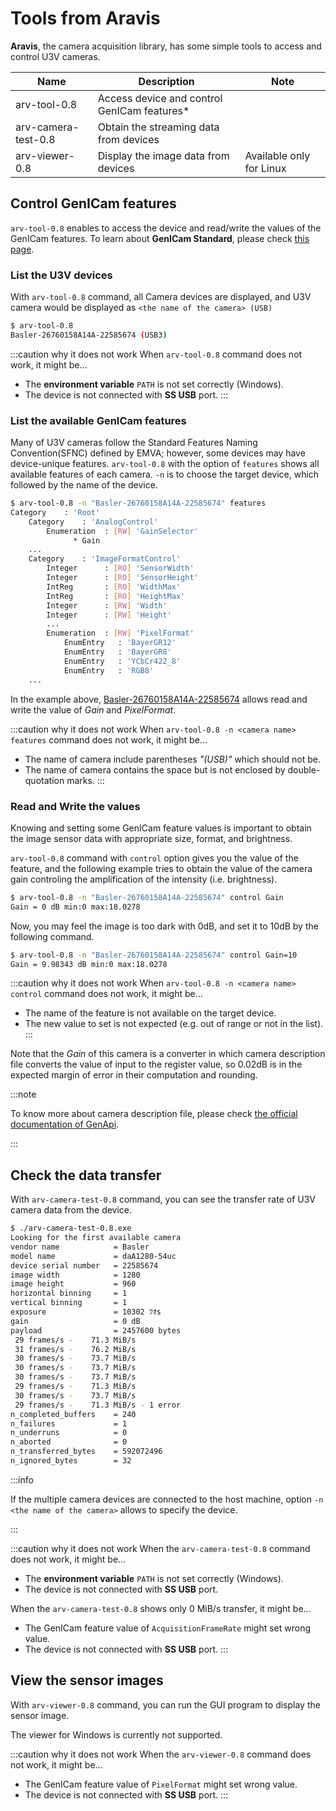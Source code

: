 # Tools from Aravis

**Aravis**, the camera acquisition library, has some simple tools to access and control U3V cameras.

| Name | Description | Note |
| --------   | ------- | ------- |
| arv-tool-0.8 | Access device and control GenICam features* |
| arv-camera-test-0.8 | Obtain the streaming data from devices |
| arv-viewer-0.8 | Display the image data from devices | Available only for Linux| 

## Control GenICam features

`arv-tool-0.8` enables to access the device and read/write the values of the GenICam features. To learn about **GenICam Standard**, please check [this page](../../lessons/camera).

### List the U3V devices

With `arv-tool-0.8` command, all Camera devices are displayed, and U3V camera would be displayed as `<the name of the camera> (USB)`

```bash title="arv-tool-0.8"
$ arv-tool-0.8 
Basler-26760158A14A-22585674 (USB3)
```

:::caution why it does not work
When `arv-tool-0.8` command does not work, it might be...
* The **environment variable** `PATH` is not set correctly (Windows).
* The device is not connected with **SS USB** port.
:::

### List the available GenICam features

Many of U3V cameras follow the Standard Features Naming Convention(SFNC) defined by EMVA; however, some devices may have device-unique features. `arv-tool-0.8` with the option of `features` shows all available features of each camera. `-n` is to choose the target device, which followed by the name of the device.

```bash title="arv-tool-0.8 -n <camera name> features"
$ arv-tool-0.8 -n "Basler-26760158A14A-22585674" features
Category    : 'Root'
    Category    : 'AnalogControl'
        Enumeration  : [RW] 'GainSelector'
              * Gain
    ...
    Category    : 'ImageFormatControl'
        Integer      : [RO] 'SensorWidth'
        Integer      : [RO] 'SensorHeight'
        IntReg       : [RO] 'WidthMax'
        IntReg       : [RO] 'HeightMax'
        Integer      : [RW] 'Width'
        Integer      : [RW] 'Height'
        ...
        Enumeration  : [RW] 'PixelFormat'
            EnumEntry   : 'BayerGR12'
            EnumEntry   : 'BayerGR8'
            EnumEntry   : 'YCbCr422_8'
            EnumEntry   : 'RGB8'
    ...
```

In the example above, [Basler-26760158A14A-22585674](https://www.baslerweb.com/en/products/cameras/area-scan-cameras/dart/daa1280-54uc-cs-mount/) allows read and write the value of *Gain* and *PixelFormat*.

:::caution why it does not work
When `arv-tool-0.8 -n <camera name> features` command does not work, it might be...
* The name of camera include parentheses *"(USB)"* which should not be.
* The name of camera contains the space but is not enclosed by double-quotation marks.
:::

### Read and Write the values

Knowing and setting some GenICam feature values is important to obtain the image sensor data with appropriate size, format, and brightness.

`arv-tool-0.8` command with `control` option gives you the value of the feature, and the following example tries to obtain the value of the camera gain controling the amplification of the intensity (i.e. brightness).

```bash title="arv-tool-0.8 -n <camera name> control <feature name>"
$ arv-tool-0.8 -n "Basler-26760158A14A-22585674" control Gain
Gain = 0 dB min:0 max:18.0278
```

Now, you may feel the image is too dark with 0dB, and set it to 10dB by the following command.

```bash title="arv-tool-0.8 -n <camera name> control <feature name>=<new value>"
$ arv-tool-0.8 -n "Basler-26760158A14A-22585674" control Gain=10
Gain = 9.98343 dB min:0 max:18.0278
```

:::caution why it does not work
When `arv-tool-0.8 -n <camera name> control` command does not work, it might be...
* The name of the feature is not available on the target device.
* The new value to set is not expected (e.g. out of range or not in the list).
:::

Note that the *Gain* of this camera is a converter in which camera description file converts the value of input to the register value, so 0.02dB is in the expected margin of error in their computation and rounding. 

:::note

To know more about camera description file, please check [the official documentation of GenApi](https://www.emva.org/standards-technology/genicam/introduction-new/).

:::

## Check the data transfer

With `arv-camera-test-0.8` command, you can see the transfer rate of U3V camera data from the device.

```bash title="arv-camera-test-0.8 -n <camera name>"
$ ./arv-camera-test-0.8.exe
Looking for the first available camera
vendor name            = Basler
model name             = daA1280-54uc
device serial number   = 22585674
image width            = 1280
image height           = 960
horizontal binning     = 1
vertical binning       = 1
exposure               = 10302 ﾂｵs
gain                   = 0 dB
payload                = 2457600 bytes
 29 frames/s -    71.3 MiB/s
 31 frames/s -    76.2 MiB/s
 30 frames/s -    73.7 MiB/s
 30 frames/s -    73.7 MiB/s
 30 frames/s -    73.7 MiB/s
 29 frames/s -    71.3 MiB/s
 30 frames/s -    73.7 MiB/s
 29 frames/s -    71.3 MiB/s - 1 error
n_completed_buffers    = 240
n_failures             = 1
n_underruns            = 0
n_aborted              = 0
n_transferred_bytes    = 592072496
n_ignored_bytes        = 32
```

:::info

If the multiple camera devices are connected to the host machine, option `-n <the name of the camera>` allows to specify the device.

:::

:::caution why it does not work
When the `arv-camera-test-0.8` command does not work, it might be...
* The **environment variable** `PATH` is not set correctly (Windows).
* The device is not connected with **SS USB** port.

When the `arv-camera-test-0.8` shows only 0 MiB/s transfer, it might be...
* The GenICam feature value of `AcquisitionFrameRate` might set wrong value.
* The device is not connected with **SS USB** port.
:::

## View the sensor images

With `arv-viewer-0.8` command, you can run the GUI program to display the sensor image.

The viewer for Windows is currently not supported.

:::caution why it does not work
When the `arv-viewer-0.8` command does not work, it might be...
<!-- * The **environment variable** `PATH` is not set correctly (Windows).
* The **environment variable** `PYTHONPATH` is not set correctly (Windows). -->
* The GenICam feature value of `PixelFormat` might set wrong value.
* The device is not connected with **SS USB** port.
:::
